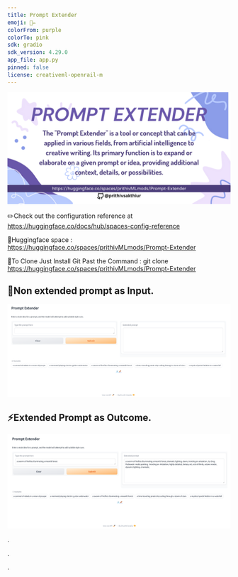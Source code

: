 ```yaml
---
title: Prompt Extender
emoji: 💬✏️
colorFrom: purple
colorTo: pink
sdk: gradio
sdk_version: 4.29.0
app_file: app.py
pinned: false
license: creativeml-openrail-m
---
```


![alt text](assets/17.png)

✏️Check out the configuration reference at https://huggingface.co/docs/hub/spaces-config-reference

🚀Huggingface space : https://huggingface.co/spaces/prithivMLmods/Prompt-Extender

🚀To Clone Just Install Git Past the Command : git clone https://huggingface.co/spaces/prithivMLmods/Prompt-Extender

## 🫙Non extended prompt as Input. 

![alt text](assets/pe1.png)

## ⚡Extended Prompt as Outcome.

![alt text](assets/pe2.png)

.

.

.
